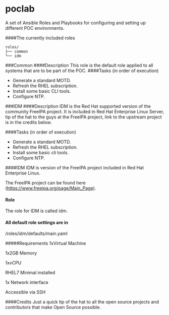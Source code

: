 # poclab
A set of Ansible Roles and Playbooks for configuring and setting up different POC environments.

####The currently included roles

```
roles/
├── common
└── idm
```

###Common
####Description
This role is the default role applied to all systems that are to be part of the POC.
####Tasks (in order of execution)
  - Generate a standard MOTD.
  - Refresh the RHEL subscription.
  - Install some basic CLI tools.
  - Configure NTP.

###IDM
####Description
IDM is the Red Hat supported version of the community FreeIPA project.
It is included in Red Hat Enterprise Linux Server, tip of the hat to the guys at the FreeIPA project, link to the upstream project is in the credits below.

####Tasks (in order of execution)
  - Generate a standard MOTD.
  - Refresh the RHEL subscription.
  - Install some basic cli tools.
  - Configure NTP.

####IDM
IDM is version of the FreeIPA project included in Red Hat Enterprise Linux.

The FreeIPA project can be found here (https://www.freeipa.org/page/Main_Page).

#### Role
The role for IDM is called idm.

#### All default role settings are in

/roles/idm/defaults/main.yaml

#####Requirements
1xVirtual Machine

1x2GB Memory

1xvCPU

RHEL7 Minimal installed

1x Network interface

Accessible via SSH

####Credits
Just a quick tip of the hat to all the open source projects and contributors that make Open Source possible.